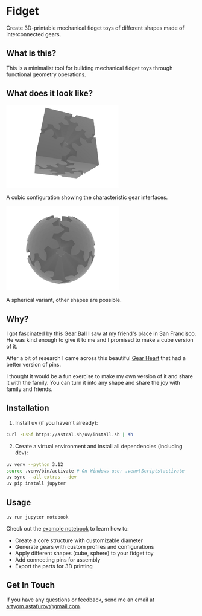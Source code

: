 # Fidget

Create 3D-printable mechanical fidget toys of different shapes made of interconnected gears.

## What is this?

This is a minimalist tool for building mechanical fidget toys through functional geometry operations.

## What does it look like?

<img src="./assets/cube.png" alt="Cube" width="300"/>

A cubic configuration showing the characteristic gear interfaces.

<img src="./assets/sphere.png" alt="Sphere" width="300"/>

A spherical variant, other shapes are possible.

## Why?

I got fascinated by this [Gear Ball](https://thangs.com/designer/RuvenBals/3d-model/Gear%20Ball-1069853) I saw at my friend's place in San Francisco. He was kind enough to give it to me and I promised to make a cube version of it.

After a bit of research I came across this beautiful [Gear Heart](https://www.thingiverse.com/thing:243278) that had a better version of pins.

I thought it would be a fun exercise to make my own version of it and share it with the family. You can turn it into any shape and share the joy with family and friends.

## Installation

1. Install uv (if you haven't already):

```sh
curl -LsSf https://astral.sh/uv/install.sh | sh
```

2. Create a virtual environment and install all dependencies (including dev):

```sh
uv venv --python 3.12
source .venv/bin/activate # On Windows use: .venv\Scripts\activate
uv sync --all-extras --dev
uv pip install jupyter
```

## Usage

```sh
uv run jupyter notebook
```

Check out the [example notebook](example.ipynb) to learn how to:
- Create a core structure with customizable diameter
- Generate gears with custom profiles and configurations
- Apply different shapes (cube, sphere) to your fidget toy
- Add connecting pins for assembly
- Export the parts for 3D printing


## Get In Touch

If you have any questions or feedback, send me an email at [artyom.astafurov@gmail.com](mailto:artyom.astafurov@gmail.com).
